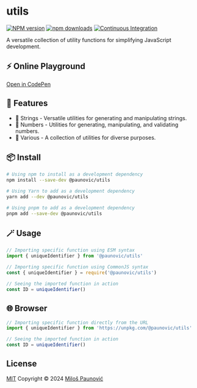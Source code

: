 # utils

[![NPM version](https://img.shields.io/npm/v/@paunovic/utils)](https://www.npmjs.com/package/@paunovic/utils)
[![npm downloads](https://badgen.net/npm/dm/@paunovic/utils)](https://www.npmjs.com/package/@paunovic/utils)
[![Continuous Integration](https://github.com/MilosPaunovic/utils/actions/workflows/ci.yml/badge.svg)](https://github.com/MilosPaunovic/utils/actions/workflows/ci.yml)

A versatile collection of utility functions for simplifying JavaScript development.

## ⚡️ Online Playground

[Open in CodePen](https://codepen.io/milospaunovic/pen/oNRpBoz?editors=0012)

## 🚀 Features

- 📝 Strings - Versatile utilities for generating and manipulating strings.
- 🔢 Numbers - Utilities for generating, manipulating, and validating numbers.
- 🧩 Various - A collection of utilities for diverse purposes.

## 📦 Install

```bash
# Using npm to install as a development dependency
npm install --save-dev @paunovic/utils

# Using Yarn to add as a development dependency
yarn add --dev @paunovic/utils

# Using pnpm to add as a development dependency
pnpm add --save-dev @paunovic/utils
```

## 🪄 Usage

```ts
// Importing specific function using ESM syntax
import { uniqueIdentifier } from '@paunovic/utils'

// Importing specific function using CommonJS syntax
const { uniqueIdentifier } = require('@paunovic/utils')

// Seeing the imported function in action
const ID = uniqueIdentifier()
```

## 🌐 Browser

```ts
// Importing specific function directly from the URL
import { uniqueIdentifier } from 'https://unpkg.com/@paunovic/utils'

// Seeing the imported function in action
const ID = uniqueIdentifier()
```

## License

[MIT](./LICENSE) Copyright © 2024 [Miloš Paunović](https://github.com/MilosPaunovic)
